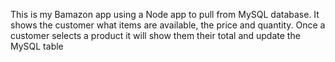 This is my Bamazon app using a Node app to pull from MySQL database.
It shows the customer what items are available, the price and quantity.
Once a customer selects a product it will show them their total and update the MySQL table


